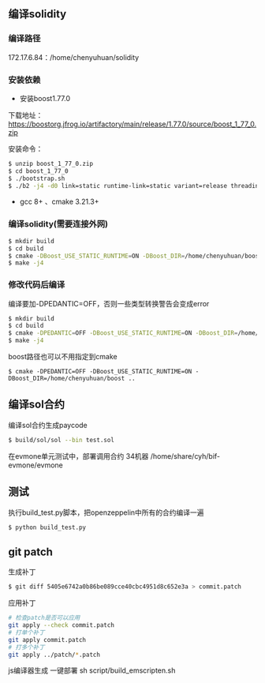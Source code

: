 ## 编译solidity

### 编译路径

172.17.6.84：/home/chenyuhuan/solidity

### 安装依赖

+ 安装boost1.77.0

下载地址：https://boostorg.jfrog.io/artifactory/main/release/1.77.0/source/boost_1_77_0.zip

安装命令：

```bash
$ unzip boost_1_77_0.zip
$ cd boost_1_77_0
$ ./bootstrap.sh
$ ./b2 -j4 -d0 link=static runtime-link=static variant=release threading=multi address-model=64 --with-filesystem --with-system --with-regex --with-program_options --with-test --prefix=/home/chenyuhuan/boost install
```

+ gcc 8+ 、cmake 3.21.3+



### 编译solidity(需要连接外网)

```bash
$ mkdir build
$ cd build
$ cmake -DBoost_USE_STATIC_RUNTIME=ON -DBoost_DIR=/home/chenyuhuan/boost/lib/cmake/Boost-1.77.0 ..
$ make -j4
```



### 修改代码后编译 

编译要加-DPEDANTIC=OFF，否则一些类型转换警告会变成error

```bash
$ mkdir build
$ cd build
$ cmake -DPEDANTIC=OFF -DBoost_USE_STATIC_RUNTIME=ON -DBoost_DIR=/home/chenyuhuan/boost/lib/cmake/Boost-1.77.0 ..
$ make -j4
```

boost路径也可以不用指定到cmake

```
$ cmake -DPEDANTIC=OFF -DBoost_USE_STATIC_RUNTIME=ON -DBoost_DIR=/home/chenyuhuan/boost ..
```



## 编译sol合约

编译sol合约生成paycode

```bash
$ build/sol/sol --bin test.sol
```

在evmone单元测试中，部署调用合约   34机器    /home/share/cyh/bif-evmone/evmone



## 测试

执行build_test.py脚本，把openzeppelin中所有的合约编译一遍

```bash
$ python build_test.py
```



## git patch

生成补丁

```bash
$ git diff 5405e6742a0b86be089cce40cbc4951d8c652e3a > commit.patch
```

应用补丁

```bash
# 检查patch是否可以应用
git apply --check commit.patch
# 打单个补丁
git apply commit.patch
# 打多个补丁
git apply ../patch/*.patch
```


js编译器生成 一键部署
sh script/build_emscripten.sh

